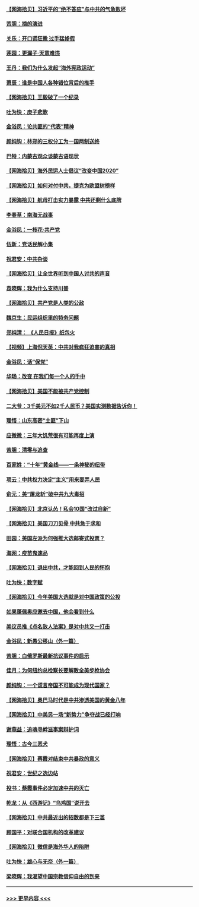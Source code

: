 #### [【网海拾贝】习近平的“绝不答应”与中共的气急败坏](../pages/nsc993/n12382819.md?t=09060251) 
#### [苦胆：摘的演进](../pages/nsc993/n12382619.md?t=09060251) 
#### [关乐：开口谎狂撒 过手猛掺假](../pages/nsc993/n12382604.md?t=09060251) 
#### [莲园：更漏子‧天意难违](../pages/nsc993/n12382598.md?t=09060251) 
#### [王丹：我们为什么发起“海外宪政运动”](../pages/nsc993/n12380286.md?t=09060251) 
#### [萧辰：谁是中国人各种错位背后的推手](../pages/nsc993/n12379800.md?t=09060251) 
#### [【网海拾贝】王毅破了一个纪录](../pages/nsc993/n12379251.md?t=09060251) 
#### [吐为快：庚子悲歌](../pages/nsc993/n12378821.md?t=09060251) 
#### [金浴凤：论共匪的“代表”精神](../pages/nsc993/n12377546.md?t=09060251) 
#### [颜纯钩：林郑的三权分工为一国两制送终](../pages/nsc993/n12377306.md?t=09060251) 
#### [巴特：内蒙古观众谈蒙古语现状](../pages/nsc993/n12376923.md?t=09060251) 
#### [【网海拾贝】海外民运人士倡议“改变中国2020”](../pages/nsc993/n12376682.md?t=09060251) 
#### [【网海拾贝】如何对付中共，捷克为欧盟树榜样](../pages/nsc993/n12374209.md?t=09060251) 
#### [【网海拾贝】航母打击实力暴露 中共还剩什么底牌](../pages/nsc993/n12371825.md?t=09060251) 
#### [李春草：南海无战事](../pages/nsc993/n12371159.md?t=09060251) 
#### [金浴凤：一枝花·共产党](../pages/nsc993/n12368757.md?t=09060251) 
#### [伍新：党话民解小集](../pages/nsc993/n12366907.md?t=09060251) 
#### [祝君安：中共杂谈](../pages/nsc993/n12366076.md?t=09060251) 
#### [【网海拾贝】让全世界听到中国人讨共的声音](../pages/nsc993/n12365569.md?t=09060251) 
#### [袁晓辉：我为什么支持川普](../pages/nsc993/n12362670.md?t=09060251) 
#### [【网海拾贝】共产党是人类的公敌](../pages/nsc993/n12363182.md?t=09060251) 
#### [魏京生：民运组织里的特务问题](../pages/nsc993/n12363010.md?t=09060251) 
#### [郑纯清： 《人民日报》纸包火](../pages/nsc993/n12362706.md?t=09060251) 
#### [【视频】上海倪天英：中共对我疯狂迫害的真相](../pages/nsc993/n12356341.md?t=09060251) 
#### [金浴凤：话“保党”](../pages/nsc993/n12361867.md?t=09060251) 
#### [华旸：改变 在我们每一个人的手中](../pages/nsc993/n12361774.md?t=09060251) 
#### [【网海拾贝】美国不能被共产党控制](../pages/nsc993/n12360271.md?t=09060251) 
#### [二大爷：3千美元不如2千人民币？美国实测数据告诉你！](../pages/nsc993/n12358563.md?t=09060251) 
#### [理悟：山东高密“土匪”下山](../pages/nsc993/n12358535.md?t=09060251) 
#### [应微微：三年大饥荒很有可能再度上演](../pages/nsc993/n12358523.md?t=09060251) 
#### [苦胆：清零与追查](../pages/nsc993/n12358501.md?t=09060251) 
#### [百家姓：“十年”黄金线——一条神秘的纽带](../pages/nsc993/n12358319.md?t=09060251) 
#### [项云：中共权力决定“主义”用来耍弄人民](../pages/nsc993/n12358172.md?t=09060251) 
#### [俞元：美“屠龙斩”破中共九大毒招](../pages/nsc993/n12357822.md?t=09060251) 
#### [【网海拾贝】北京认怂！私会10国“改过自新”](../pages/nsc993/n12357784.md?t=09060251) 
#### [【网海拾贝】美国刀刀见骨 中共急于求和](../pages/nsc993/n12355511.md?t=09060251) 
#### [田园：美国左派为何强推大选邮寄式投票？](../pages/nsc993/n12352963.md?t=09060251) 
#### [海网：疫苗鬼速品](../pages/nsc993/n12354438.md?t=09060251) 
#### [【网海拾贝】退出中共，才能回到人民的怀抱](../pages/nsc993/n12352634.md?t=09060251) 
#### [吐为快：数字赋](../pages/nsc993/n12352317.md?t=09060251) 
#### [【网海拾贝】今年美国大选就是对中国政策的公投](../pages/nsc993/n12350973.md?t=09060251) 
#### [如果蓬佩奥应邀去中国，他会看到什么](../pages/nsc993/n12350945.md?t=09060251) 
#### [美议员推《点名敌人法案》是对中共又一打击](../pages/nsc993/n12350765.md?t=09060251) 
#### [金浴凤：新愚公移山（外一篇）](../pages/nsc993/n12350253.md?t=09060251) 
#### [苦胆：白俄罗斯最新抗议事件的启示](../pages/nsc993/n12349989.md?t=09060251) 
#### [佳月：为何纽约总检察长要解散全美步枪协会](../pages/nsc993/n12349939.md?t=09060251) 
#### [颜纯钩：一个谎言帝国不可能成为现代国家？](../pages/nsc993/n12349898.md?t=09060251) 
#### [【网海拾贝】奥巴马时代是中共渗透美国的黄金八年](../pages/nsc993/n12349284.md?t=09060251) 
#### [【网海拾贝】中美另一场“新势力”争夺战已经打响](../pages/nsc993/n12346998.md?t=09060251) 
#### [谢燕益：追魂寻衅滋事案辩护词](../pages/nsc993/n12346892.md?t=09060251) 
#### [理悟：古今三恶犬](../pages/nsc993/n12345190.md?t=09060251) 
#### [【网海拾贝】蔡霞对结束中共暴政的意义](../pages/nsc993/n12344263.md?t=09060251) 
#### [祝君安：世纪之选边站](../pages/nsc993/n12342382.md?t=09060251) 
#### [投书：蔡霞事件必定加速中共的灭亡](../pages/nsc993/n12341881.md?t=09060251) 
#### [乾龙：从《西游记》“乌鸡国”说开去](../pages/nsc993/n12341690.md?t=09060251) 
#### [【网海拾贝】中共最近出的招数都是下三滥](../pages/nsc993/n12341593.md?t=09060251) 
#### [顾国平：对联合国机构的改革建议](../pages/nsc993/n12339928.md?t=09060251) 
#### [【网海拾贝】微信是海外华人的陷阱](../pages/nsc993/n12338868.md?t=09060251) 
#### [吐为快：雄心与无奈（外一篇）](../pages/nsc993/n12338132.md?t=09060251) 
#### [梁晓辉：我渴望中国宗教信仰自由的到来](../pages/nsc993/n12336657.md?t=09060251) 

----
#### [ >>> 更早内容 <<< ](../indexes/nsc993-earlier.md)
